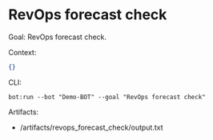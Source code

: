 # RevOps forecast check

Goal: RevOps forecast check.

Context:
```json
{}
```

CLI:
```
bot:run --bot "Demo-BOT" --goal "RevOps forecast check"
```

Artifacts:
- /artifacts/revops_forecast_check/output.txt
